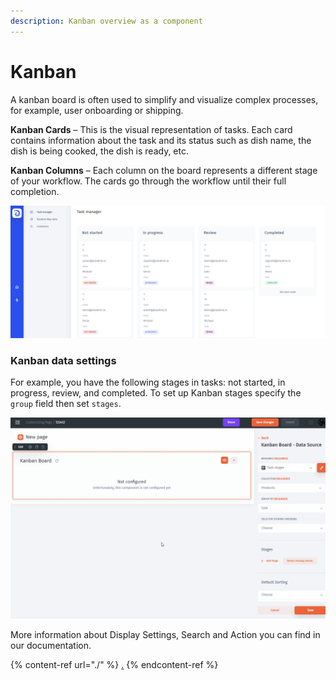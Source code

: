 ```yaml
---
description: Kanban overview as a component
---
```


# Kanban

A kanban board is often used to simplify and visualize complex processes, for example, user onboarding or shipping.

**Kanban Cards** – This is the visual representation of tasks. Each card contains information about the task and its status such as dish name, the dish is being cooked, the dish is ready, etc.

**Kanban Columns** – Each column on the board represents a different stage of your workflow. The cards go through the workflow until their full completion.

![](<../../../../.gitbook/assets/image (664).png>)

### Kanban data settings

For example, you have the following stages in tasks: not started, in progress, review, and completed. To set up Kanban stages specify the `group` field then set `stages`.

![](../../../../.gitbook/assets/GIF150.gif)

More information about Display Settings, Search and Action you can find in our documentation.

{% content-ref url="./" %}
[.](./)
{% endcontent-ref %}

